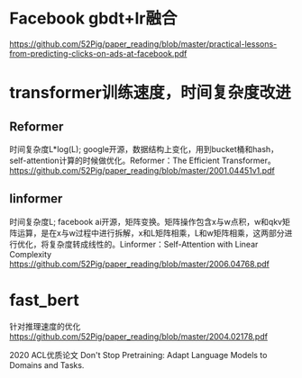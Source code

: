 



# Facebook gbdt+lr融合
https://github.com/52Pig/paper_reading/blob/master/practical-lessons-from-predicting-clicks-on-ads-at-facebook.pdf


# transformer训练速度，时间复杂度改进
## Reformer
时间复杂度L*log(L); google开源，数据结构上变化，用到bucket桶和hash，self-attention计算的时候做优化。Reformer：The Efficient Transformer。
https://github.com/52Pig/paper_reading/blob/master/2001.04451v1.pdf

## linformer
时间复杂度L; facebook ai开源，矩阵变换。矩阵操作包含x与w点积，w和qkv矩阵运算，是在x与w过程中进行拆解，x和L矩阵相乘，L和w矩阵相乘，这两部分进行优化，将复杂度转成线性的。Linformer：Self-Attention with Linear Complexity
https://github.com/52Pig/paper_reading/blob/master/2006.04768.pdf


# fast_bert
针对推理速度的优化
https://github.com/52Pig/paper_reading/blob/master/2004.02178.pdf




2020 ACL优质论文
Don't Stop Pretraining: Adapt Language Models to Domains and Tasks.


